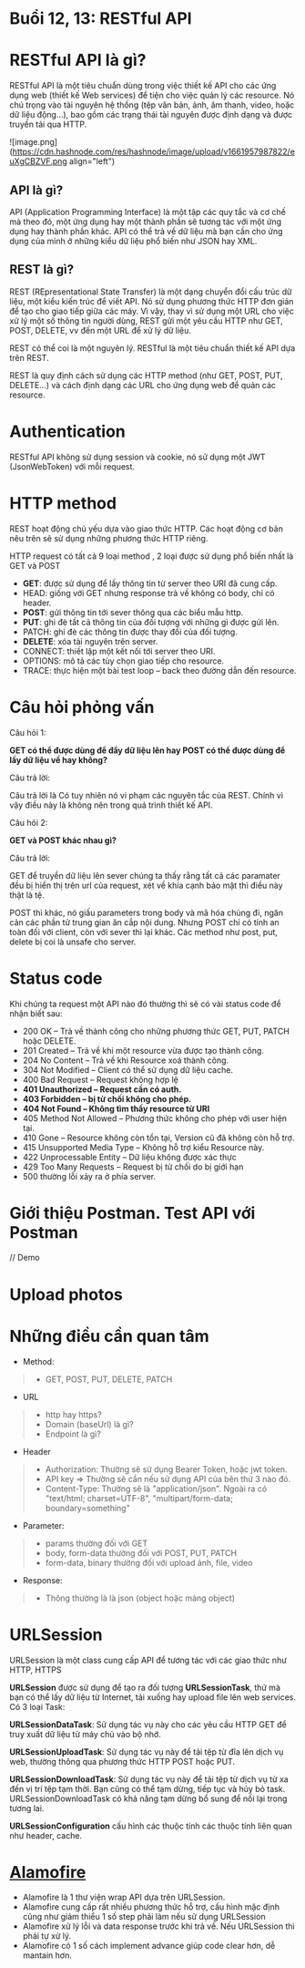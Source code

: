 # Buổi 12, 13: RESTful API

# RESTful API là gì?
RESTful API là một tiêu chuẩn dùng trong việc thiết kế API cho các ứng dụng web (thiết kế Web services) để tiện cho việc quản lý các resource. 
Nó chú trọng vào tài nguyên hệ thống (tệp văn bản, ảnh, âm thanh, video, hoặc dữ liệu động…), bao gồm các trạng thái tài nguyên được định dạng và được truyền tải qua HTTP.


![image.png](https://cdn.hashnode.com/res/hashnode/image/upload/v1661957987822/euXgCBZVF.png align="left")

## API là gì?
API (Application Programming Interface) là một tập các quy tắc và cơ chế mà theo đó, một ứng dụng hay một thành phần sẽ tương tác với một ứng dụng hay thành phần khác. API có thể trả về dữ liệu mà bạn cần cho ứng dụng của mình ở những kiểu dữ liệu phổ biến như JSON hay XML.

## REST là gì?
REST (REpresentational State Transfer) là một dạng chuyển đổi cấu trúc dữ liệu, một kiểu kiến trúc để viết API. Nó sử dụng phương thức HTTP đơn giản để tạo cho giao tiếp giữa các máy. Vì vậy, thay vì sử dụng một URL cho việc xử lý một số thông tin người dùng, REST gửi một yêu cầu HTTP như GET, POST, DELETE, vv đến một URL để xử lý dữ liệu.


REST có thể coi là một nguyên lý. RESTful là một tiêu chuẩn thiết kế API dựa trên REST.

REST là quy định cách sử dụng các HTTP method (như GET, POST, PUT, DELETE…) và cách định dạng các URL cho ứng dụng web để quản các resource.

# Authentication
RESTful API không sử dụng session và cookie, nó sử dụng một JWT (JsonWebToken) với mỗi request.

# HTTP method
REST hoạt động chủ yếu dựa vào giao thức HTTP. Các hoạt động cơ bản nêu trên sẽ sử dụng những phương thức HTTP riêng.

HTTP request có tất cả 9 loại method , 2 loại được sử dụng phổ biến nhất là GET và POST

- **GET**: được sử dụng để lấy thông tin từ server theo URI đã cung cấp.
- HEAD: giống với GET nhưng response trả về không có body, chỉ có header.
- **POST**: gửi thông tin tới sever thông qua các biểu mẫu http.
- **PUT**: ghi đè tất cả thông tin của đối tượng với những gì được gửi lên.
- PATCH: ghi đè các thông tin được thay đổi của đối tượng.
- **DELETE**: xóa tài nguyên trên server.
- CONNECT: thiết lập một kết nối tới server theo URI.
- OPTIONS: mô tả các tùy chọn giao tiếp cho resource.
- TRACE: thực hiện một bài test loop – back theo đường dẫn đến resource.

# Câu hỏi phỏng vấn

Câu hỏi 1:

**GET có thể được dùng để đẩy dữ liệu lên hay POST có thể được dùng để lấy dữ liệu về hay không?**

Câu trả lời:

Câu trả lời là Có tuy nhiên nó vi phạm các nguyên tắc của REST. Chính vì vậy điều này là không nên trong quá trình thiết kế API.

Câu hỏi 2:

**GET và POST khác nhau gì?**

Câu trả lời:

GET để truyền dữ liệu lên sever chúng ta thấy rằng tất cả các paramater đều bị hiển thị trên url của request, xét về khía cạnh bảo mật thì điều này thật là tệ.

POST thì khác, nó giấu parameters trong body và mã hóa chúng đi, ngăn cản các phần tử trung gian ăn cắp nội dung. 
Nhưng POST chỉ có tính an toàn đối với client, còn với sever thì lại khác. Các method như post, put, delete bị coi là unsafe cho server.

# Status code

Khi chúng ta request một API nào đó thường thì sẽ có vài status code để nhận biết sau:

- 200 OK – Trả về thành công cho những phương thức GET, PUT, PATCH hoặc DELETE.
- 201 Created – Trả về khi một resource vừa được tạo thành công.
- 204 No Content – Trả về khi Resource xoá thành công.
- 304 Not Modified – Client có thể sử dụng dữ liệu cache.
- 400 Bad Request – Request không hợp lệ
- **401 Unauthorized – Request cần có auth.**
- **403 Forbidden – bị từ chối không cho phép.**
- **404 Not Found – Không tìm thấy resource từ URI**
- 405 Method Not Allowed – Phương thức không cho phép với user hiện tại.
- 410 Gone – Resource không còn tồn tại, Version cũ đã không còn hỗ trợ.
- 415 Unsupported Media Type – Không hỗ trợ kiểu Resource này.
- 422 Unprocessable Entity – Dữ liệu không được xác thực
- 429 Too Many Requests – Request bị từ chối do bị giới hạn
- 500 thường lỗi xảy ra ở phía server.

# Giới thiệu Postman. Test API với Postman
// Demo
# Upload photos

# Những điều cần quan tâm
- Method:
> - GET, POST, PUT, DELETE, PATCH
- URL
> - http hay https?
> - Domain (baseUrl) là gì?
> - Endpoint là gì?

- Header
> - Authorization: Thường sẽ sử dụng Bearer Token, hoặc jwt token.
> - API key => Thường sẽ cần nếu sử dụng API của bên thứ 3 nào đó.
> - Content-Type: Thường sẽ là "application/json". Ngoài ra có "text/html; charset=UTF-8", "multipart/form-data; boundary=something"

- Parameter:
> - params thường đối với GET
> - body, form-data thường đối với POST, PUT, PATCH
> - form-data, binary thường đối với upload ảnh, file, video
- Response:
> - Thông thường là là json (object hoặc mảng object)

# URLSession
URLSession là một class cung cấp API để tương tác với các giao thức như HTTP, HTTPS

**URLSession** được sử dụng để tạo ra đối tượng **URLSessionTask**, thứ mà bạn có thể lấy dữ liệu từ Internet, tải xuống hay upload file lên web services. Có 3 loại Task:

**URLSessionDataTask**: Sử dụng tác vụ này cho các yêu cầu HTTP GET để truy xuất dữ liệu từ máy chủ vào bộ nhớ.

**URLSessionUploadTask**: Sử dụng tác vụ này để tải tệp từ đĩa lên dịch vụ web, thường thông qua phương thức HTTP POST hoặc PUT.

**URLSessionDownloadTask**: Sử dụng tác vụ này để tải tệp từ dịch vụ từ xa đến vị trí tệp tạm thời. Bạn cũng có thể tạm dừng, tiếp tục và hủy bỏ task. URLSessionDownloadTask có khả năng tạm dừng bổ sung để nối lại trong tương lai.

**URLSessionConfiguration** cấu hình các thuộc tính các thuộc tính liên quan như header, cache.

# [Alamofire](https://github.com/Alamofire)

- Alamofire là 1 thư viện wrap API dựa trên URLSession.
- Alamofire cung cấp rất nhiều phương thức hỗ trợ, cấu hình mặc định cũng như giảm thiểu 1 số step phải làm nếu sử dụng URLSession
- Alamofire xử lý lỗi và data response trước khi trả về. Nếu URLSession thì phải tự xử lý.
- Alamofire có 1 số cách implement advance giúp code clear hơn, dễ mantain hơn.
